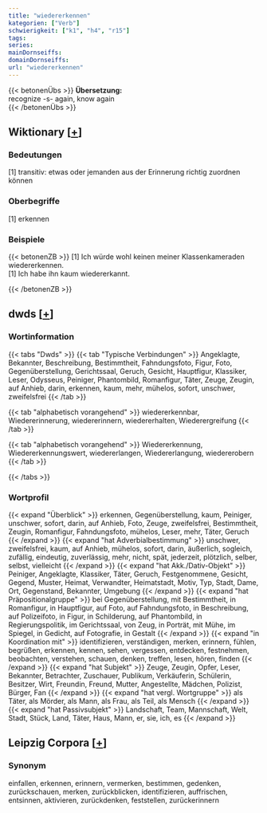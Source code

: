 ```yaml
---
title: "wiedererkennen"
kategorien: ["Verb"]
schwierigkeit: ["k1", "h4", "r15"]
tags:
series:
mainDornseiffs:
domainDornseiffs:
url: "wiedererkennen"
---
```


{{< betonenÜbs >}}
**Übersetzung:**  
recognize -s- again, know again  
{{< /betonenÜbs >}}

## Wiktionary [[+](https://de.wiktionary.org/wiki/wiedererkennen)]

### Bedeutungen
[1] transitiv: etwas oder jemanden aus der Erinnerung richtig zuordnen können  

### Oberbegriffe
[1] erkennen  

### Beispiele
{{< betonenZB >}}
[1] Ich würde wohl keinen meiner Klassenkameraden wiedererkennen.  
[1] Ich habe ihn kaum wiedererkannt.  

{{< /betonenZB >}}


## dwds [[+](https://www.dwds.de/wb/wiedererkennen)]

### Wortinformation
{{< tabs "Dwds" >}}
{{< tab "Typische Verbindungen" >}}
Angeklagte, Bekannter, Beschreibung, Bestimmtheit, Fahndungsfoto, Figur, Foto, Gegenüberstellung, Gerichtssaal, Geruch, Gesicht, Hauptfigur, Klassiker, Leser, Odysseus, Peiniger, Phantombild, Romanfigur, Täter, Zeuge, Zeugin, auf Anhieb, darin, erkennen, kaum, mehr, mühelos, sofort, unschwer, zweifelsfrei
{{< /tab >}}

{{< tab "alphabetisch vorangehend" >}}
wiedererkennbar, Wiedererinnerung, wiedererinnern, wiedererhalten, Wiederergreifung
{{< /tab >}}

{{< tab "alphabetisch vorangehend" >}}
Wiedererkennung, Wiedererkennungswert, wiedererlangen, Wiedererlangung, wiedererobern
{{< /tab >}}

{{< /tabs >}}

### Wortprofil
{{< expand "Überblick" >}} erkennen, Gegenüberstellung, kaum, Peiniger, unschwer, sofort, darin, auf Anhieb, Foto, Zeuge, zweifelsfrei, Bestimmtheit, Zeugin, Romanfigur, Fahndungsfoto, mühelos, Leser, mehr, Täter, Geruch {{< /expand >}}
{{< expand "hat Adverbialbestimmung" >}} unschwer, zweifelsfrei, kaum, auf Anhieb, mühelos, sofort, darin, äußerlich, sogleich, zufällig, eindeutig, zuverlässig, mehr, nicht, spät, jederzeit, plötzlich, selber, selbst, vielleicht {{< /expand >}}
{{< expand "hat Akk./Dativ-Objekt" >}} Peiniger, Angeklagte, Klassiker, Täter, Geruch, Festgenommene, Gesicht, Gegend, Muster, Heimat, Verwandter, Heimatstadt, Motiv, Typ, Stadt, Dame, Ort, Gegenstand, Bekannter, Umgebung {{< /expand >}}
{{< expand "hat Präpositionalgruppe" >}} bei Gegenüberstellung, mit Bestimmtheit, in Romanfigur, in Hauptfigur, auf Foto, auf Fahndungsfoto, in Beschreibung, auf Polizeifoto, in Figur, in Schilderung, auf Phantombild, in Regierungspolitik, im Gerichtssaal, von Zeug, in Porträt, mit Mühe, im Spiegel, in Gedicht, auf Fotografie, in Gestalt {{< /expand >}}
{{< expand "in Koordination mit" >}} identifizieren, verständigen, merken, erinnern, fühlen, begrüßen, erkennen, kennen, sehen, vergessen, entdecken, festnehmen, beobachten, verstehen, schauen, denken, treffen, lesen, hören, finden {{< /expand >}}
{{< expand "hat Subjekt" >}} Zeuge, Zeugin, Opfer, Leser, Bekannter, Betrachter, Zuschauer, Publikum, Verkäuferin, Schülerin, Besitzer, Wirt, Freundin, Freund, Mutter, Angestellte, Mädchen, Polizist, Bürger, Fan {{< /expand >}}
{{< expand "hat vergl. Wortgruppe" >}} als Täter, als Mörder, als Mann, als Frau, als Teil, als Mensch {{< /expand >}}
{{< expand "hat Passivsubjekt" >}} Landschaft, Team, Mannschaft, Welt, Stadt, Stück, Land, Täter, Haus, Mann, er, sie, ich, es {{< /expand >}}

## Leipzig Corpora [[+](https://corpora.uni-leipzig.de/en/res?word=wiedererkennen&corpusId=deu_newscrawl-public_2018)]


### Synonym
einfallen, erkennen, erinnern, vermerken, bestimmen, gedenken, zurückschauen, merken, zurückblicken, identifizieren, auffrischen, entsinnen, aktivieren, zurückdenken, feststellen, zurückerinnern

